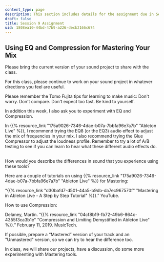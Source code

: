 ```yaml
---
content_type: page
description: This section includes details for the assignment due in Session 9.
draft: false
title: Session 9 Assignment
uid: 1808ea10-44bd-47b9-a226-decb2166c674
---
```

## Using EQ and Compression for Mastering Your Mix

Please bring the current version of your sound project to share with the class.  

For this class, please continue to work on your sound project in whatever directions you feel are useful.  

Please remember the Tomo Fujita tips for learning to make music: Don't worry. Don't compare. Don't expect too fast. Be kind to yourself.  

In addition this week, I also ask you to experiment with EQ and Compression.  

In {{% resource_link "175a9026-7346-4dae-b07a-7bbfa96e7a7b" "Ableton Live" %}}, I recommend trying the EQ8 (or the EQ3) audio effect to adjust the mix of frequencies in your mix. I also recommend trying the Glue Compressor to adjust the loudness profile. Remember to try a lot of A/B testing to see if you can learn to hear what these different audio effects do.  

How would you describe the differences in sound that you experience using these tools?  

Here are a couple of tutorials on using {{% resource_link "175a9026-7346-4dae-b07a-7bbfa96e7a7b" "Ableton Live" %}} for Mastering:

“{{% resource_link "d30bafd7-d501-44a5-b9db-da7ec967570f" "Mastering in Ableton Live - A Step by Step Tutorial" %}}.” YouTube.

How to use Compression: 

Delaney, Martin. “{{% resource_link "04cf8b19-fb72-49b6-864c-4355f3ca3b1e" "Compression and Limiting Demystified in Ableton Live" %}}.” February 11, 2019. MusicTech.

If possible, prepare a “Mastered” version of your track and an "Unmastered" version, so we can try to hear the difference too.  

In class, we will share our projects, have a discussion, do some more experimenting with Mastering tools.